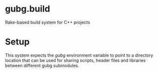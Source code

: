 gubg.build
==========

Rake-based build system for C++ projects

# Setup

This system expects the _gubg_ environment variable to point to a directory location that can be used for sharing scripts, header files and libraries between different gubg submodules.

